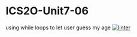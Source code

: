 # ICS2O-Unit7-06
using while loops to let user guess my age
 [![linter](https://github.com/<Laura-Jin>/<ICS2O-Unit7-06>/workflows/linter/badge.svg)](https://github.com/marketplace/actions/super-linter)
